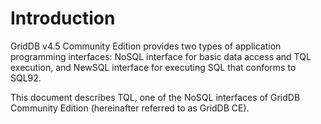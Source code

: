 # Introduction

GridDB v4.5 Community Edition provides two types of application programming interfaces: NoSQL interface for basic data access and TQL execution, and NewSQL interface for executing SQL that conforms to SQL92.

This document describes TQL, one of the NoSQL interfaces of GridDB Community Edition (hereinafter referred to as GridDB CE).